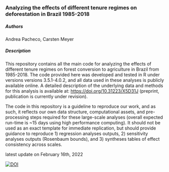 ### Analyzing the effects of different tenure regimes on deforestation in Brazil 1985-2018

##### Authors
Andrea Pacheco, Carsten Meyer

##### Description
This repository contains all the main code for analyzing the effects of different tenure regimes on forest conversion to agriculture in Brazil from 1985-2018. 
The code provided here was developed and tested in R under versions versions 3.5.1-4.0.2, and all data used in these analyses is publicly available online. 
A detailed description of the underlying data and methods for this analysis is available at: https://doi.org/10.31223/X5D31J (preprint, publication is currently under revision).

The code in this repository is a guideline to reproduce our work, and as such, it reflects our own data structure, computational assets, and pre-processing steps required for these large-scale analyses (overall expected run-time is ~15 days using high performance computing). It should not be used as an exact template for immediate replication, but should provide guidance to reproduce 1) regression analyses outputs, 2) sensitivity analyses outputs (Rosenbaum bounds), and 3) syntheses tables of effect consistency across scales.

latest update on February 16th, 2022

[![DOI](https://zenodo.org/badge/275821151.svg)](https://zenodo.org/badge/latestdoi/275821151)
